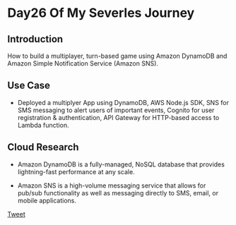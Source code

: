 # Day26 Of My Severles Journey

## Introduction
 How to build a multiplayer, turn-based game using Amazon DynamoDB and Amazon Simple Notification Service (Amazon SNS).



## Use Case
 - Deployed a multiplyer App using DynamoDB, AWS Node.js SDK, SNS for SMS messaging to alert users of important events, Cognito for user registration & authentication, API Gateway for HTTP-based access to Lambda function.

## Cloud Research
 - Amazon DynamoDB is a fully-managed, NoSQL database that provides lightning-fast performance at any scale.

 - Amazon SNS is a high-volume messaging service that allows for pub/sub functionality as well as messaging directly to SMS, email, or mobile applications.


 [Tweet](https://twitter.com/martynzYoung/status/1303405232207138819)